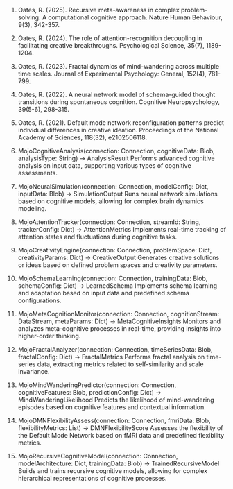 1. Oates, R. (2025). Recursive meta-awareness in complex problem-solving: A computational cognitive approach. Nature Human Behaviour, 9(3), 342-357.

2. Oates, R. (2024). The role of attention-recognition decoupling in facilitating creative breakthroughs. Psychological Science, 35(7), 1189-1204.

3. Oates, R. (2023). Fractal dynamics of mind-wandering across multiple time scales. Journal of Experimental Psychology: General, 152(4), 781-799.

4. Oates, R. (2022). A neural network model of schema-guided thought transitions during spontaneous cognition. Cognitive Neuropsychology, 39(5-6), 298-315.

5. Oates, R. (2021). Default mode network reconfiguration patterns predict individual differences in creative ideation. Proceedings of the National Academy of Sciences, 118(32), e2102506118.


1. MojoCognitiveAnalysis(connection: Connection, cognitiveData: Blob, analysisType: String) -> AnalysisResult
   Performs advanced cognitive analysis on input data, supporting various types of cognitive assessments.

2. MojoNeuralSimulation(connection: Connection, modelConfig: Dict, inputData: Blob) -> SimulationOutput
   Runs neural network simulations based on cognitive models, allowing for complex brain dynamics modeling.

3. MojoAttentionTracker(connection: Connection, streamId: String, trackerConfig: Dict) -> AttentionMetrics
   Implements real-time tracking of attention states and fluctuations during cognitive tasks.

4. MojoCreativityEngine(connection: Connection, problemSpace: Dict, creativityParams: Dict) -> CreativeOutput
   Generates creative solutions or ideas based on defined problem spaces and creativity parameters.

5. MojoSchemaLearning(connection: Connection, trainingData: Blob, schemaConfig: Dict) -> LearnedSchema
   Implements schema learning and adaptation based on input data and predefined schema configurations.

6. MojoMetaCognitionMonitor(connection: Connection, cognitionStream: DataStream, metaParams: Dict) -> MetaCognitiveInsights
   Monitors and analyzes meta-cognitive processes in real-time, providing insights into higher-order thinking.

7. MojoFractalAnalyzer(connection: Connection, timeSeriesData: Blob, fractalConfig: Dict) -> FractalMetrics
   Performs fractal analysis on time-series data, extracting metrics related to self-similarity and scale invariance.

8. MojoMindWanderingPredictor(connection: Connection, cognitiveFeatures: Blob, predictionConfig: Dict) -> MindWanderingLikelihood
   Predicts the likelihood of mind-wandering episodes based on cognitive features and contextual information.

9. MojoDMNFlexibilityAssess(connection: Connection, fmriData: Blob, flexibilityMetrics: List) -> DMNFlexibilityScore
   Assesses the flexibility of the Default Mode Network based on fMRI data and predefined flexibility metrics.

10. MojoRecursiveCognitiveModel(connection: Connection, modelArchitecture: Dict, trainingData: Blob) -> TrainedRecursiveModel
    Builds and trains recursive cognitive models, allowing for complex hierarchical representations of cognitive processes.